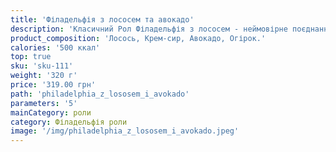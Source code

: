 ```yaml
---
title: 'Філадельфія з лососем та авокадо'
description: 'Класичний Рол Філадельфія з лососем - неймовірне поєднання у вишуканій формі Склад: Лосось, Крем-сир, Авокадо, Огірок. Вага: 320 г. Харчова цінність в продукті: Енергетична цінність /...'
product_composition: 'Лосось, Крем-сир, Авокадо, Огірок.'
calories: '500 ккал'
top: true
sku: 'sku-111'
weight: '320 г'
price: '319.00 грн'
path: 'philadelphia_z_lososem_i_avokado'
parameters: '5'
mainCategory: роли
category: Філадельфія роли
image: '/img/philadelphia_z_lososem_i_avokado.jpeg'
---
```


